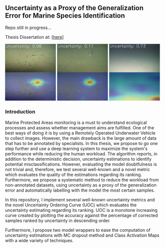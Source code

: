## Uncertainty as a Proxy of the Generalization Error for Marine Species Identification

Repo still in progress...

Thesis Dissertation at: [[here](imgs/TDM_David.pdf)]

![example](imgs/example.jpg)

### Introduction

Marine Protected Areas monitoring is a must to understand ecological processes and assess whether management aims are
fulfilled. One of the best ways of doing it is by using a Remotely Operated Underwater Vehicle to collect images.
However, the main drawback is the large amount of data that has to be annotated by specialists. In this thesis, we
propose to go one step further and use a deep learning system to maximize the system's performance while reducing the
human workload. The algorithm reports, in addition to the deterministic decision, uncertainty estimations to identify
potential misclassifications. However, evaluating the model doubtfulness is not trivial and, therefore, we test several
well-known and a novel metric which evaluates the quality of the estimations regarding its ranking. Furthermore, we
propose a systematic method to reduce the workload from non-annotated datasets, using uncertainty as a proxy of the
generalization error and automatically labelling with the model the most certain samples.

In this repository, I implement several well-known uncertainty metrics and the novel Uncertainty Ordering Curve (UOC)
which evaluates the uncertainty estimating regarding its ranking. UOC is a monotone increasing curve created by plotting the
accuracy against the percentage of corrected samples ranked by uncertainty in descending order.

Furthermore, I propose two model wrappers to ease the computation of uncertainty estimations with MC dropout method and Class
Activation Maps with a wide variety of techniques.



